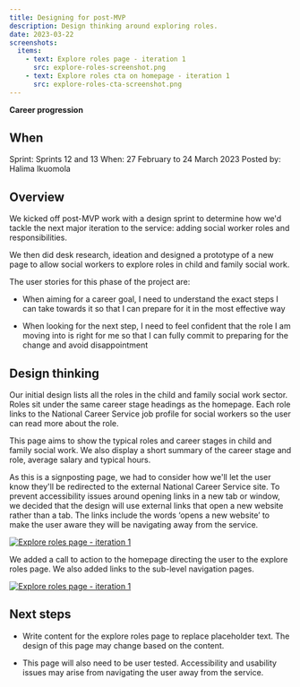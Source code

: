 ```yaml
---
title: Designing for post-MVP
description: Design thinking around exploring roles.
date: 2023-03-22
screenshots:
  items:
    - text: Explore roles page - iteration 1
      src: explore-roles-screenshot.png
    - text: Explore roles cta on homepage - iteration 1
      src: explore-roles-cta-screenshot.png
---
```


<strong class="govuk-tag govuk-tag--purple">Career progression</strong>

## When
Sprint: Sprints 12 and 13
When: 27 February to 24 March 2023
Posted by: Halima Ikuomola

## Overview

We kicked off post-MVP work with a design sprint to determine how we'd tackle the next major iteration to the service: adding social worker roles and responsibilities.

We then did desk research, ideation and designed a prototype of a new page to allow social workers to explore roles in child and family social work.

The user stories for this phase of the project are:

- When aiming for a career goal, I need to understand the exact steps I can take towards it so that I can prepare for it in the most effective way

- When looking for the next step, I need to feel confident that the role I am moving into is right for me so that I can fully commit to preparing for the change and avoid disappointment

## Design thinking

Our initial design lists all the roles in the child and family social work sector. Roles sit under the same career stage headings as the homepage. Each role links to the National Career Service job profile for social workers so the user can read more about the role.

This page aims to show the typical roles and career stages in child and family social work. We also display a short summary of the career stage and role, average salary and typical hours.

As this is a signposting page, we had to consider how we'll let the user know they'll be redirected to the external National Career Service site. To prevent accessibility issues around opening links in a new tab or window, we decided that the design will use external links that open a new website rather than a tab. The links include the words ‘opens a new website’ to make the user aware they will be navigating away from the service.

<a href="explore-roles-screenshot.png" target="_blank">![Explore roles page - iteration 1](explore-roles-screenshot.png "Explore roles page - iteration 1")</a>

We added a call to action to the homepage directing the user to the explore roles page. We also added links to the sub-level navigation pages.

<a href="explore-roles-cta-screenshot.png" target="_blank">![Explore roles page - iteration 1](explore-roles-cta-screenshot.png "Explore roles cta on homepage - iteration 1")</a>

## Next steps

- Write content for the explore roles page to replace placeholder text. The design of this page may change based on the content.

- This page will also need to be user tested. Accessibility and usability issues may arise from navigating the user away from the service.
